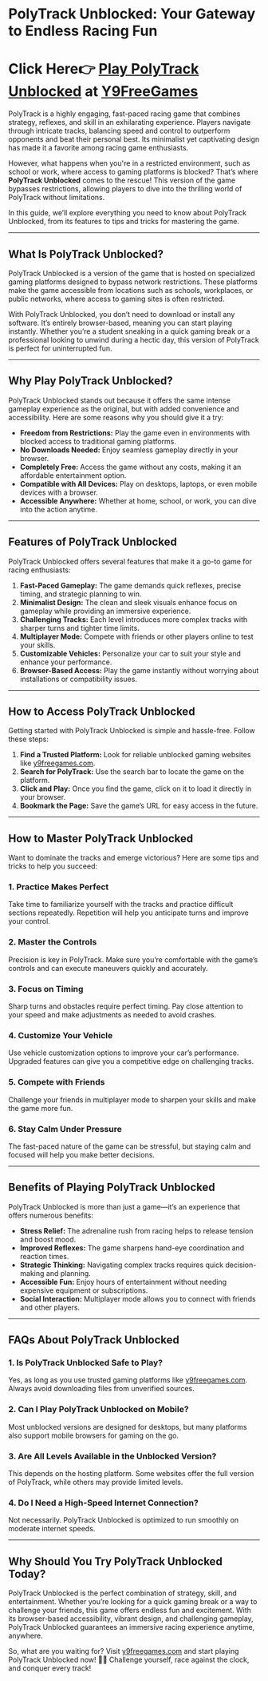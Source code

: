 # PolyTrack Unblocked: Your Gateway to Endless Racing Fun  
# Click Here👉 [Play PolyTrack Unblocked](https://www.y9freegames.com/game/polytrack/) at [Y9FreeGames](https://y9freegames.bitbucket.io/)

PolyTrack is a highly engaging, fast-paced racing game that combines strategy, reflexes, and skill in an exhilarating experience. Players navigate through intricate tracks, balancing speed and control to outperform opponents and beat their personal best. Its minimalist yet captivating design has made it a favorite among racing game enthusiasts.  

However, what happens when you're in a restricted environment, such as school or work, where access to gaming platforms is blocked? That’s where **PolyTrack Unblocked** comes to the rescue! This version of the game bypasses restrictions, allowing players to dive into the thrilling world of PolyTrack without limitations.  

In this guide, we’ll explore everything you need to know about PolyTrack Unblocked, from its features to tips and tricks for mastering the game.  

---

## **What Is PolyTrack Unblocked?**  

PolyTrack Unblocked is a version of the game that is hosted on specialized gaming platforms designed to bypass network restrictions. These platforms make the game accessible from locations such as schools, workplaces, or public networks, where access to gaming sites is often restricted.  

With PolyTrack Unblocked, you don’t need to download or install any software. It’s entirely browser-based, meaning you can start playing instantly. Whether you’re a student sneaking in a quick gaming break or a professional looking to unwind during a hectic day, this version of PolyTrack is perfect for uninterrupted fun.  

---

## **Why Play PolyTrack Unblocked?**  

PolyTrack Unblocked stands out because it offers the same intense gameplay experience as the original, but with added convenience and accessibility. Here are some reasons why you should give it a try:  

- **Freedom from Restrictions:** Play the game even in environments with blocked access to traditional gaming platforms.  
- **No Downloads Needed:** Enjoy seamless gameplay directly in your browser.  
- **Completely Free:** Access the game without any costs, making it an affordable entertainment option.  
- **Compatible with All Devices:** Play on desktops, laptops, or even mobile devices with a browser.  
- **Accessible Anywhere:** Whether at home, school, or work, you can dive into the action anytime.  

---

## **Features of PolyTrack Unblocked**  

PolyTrack Unblocked offers several features that make it a go-to game for racing enthusiasts:  

1. **Fast-Paced Gameplay:** The game demands quick reflexes, precise timing, and strategic planning to win.  
2. **Minimalist Design:** The clean and sleek visuals enhance focus on gameplay while providing an immersive experience.  
3. **Challenging Tracks:** Each level introduces more complex tracks with sharper turns and tighter time limits.  
4. **Multiplayer Mode:** Compete with friends or other players online to test your skills.  
5. **Customizable Vehicles:** Personalize your car to suit your style and enhance your performance.  
6. **Browser-Based Access:** Play the game instantly without worrying about installations or compatibility issues.  

---

## **How to Access PolyTrack Unblocked**  

Getting started with PolyTrack Unblocked is simple and hassle-free. Follow these steps:  

1. **Find a Trusted Platform:** Look for reliable unblocked gaming websites like [y9freegames.com](https://www.y9freegames.com).  
2. **Search for PolyTrack:** Use the search bar to locate the game on the platform.  
3. **Click and Play:** Once you find the game, click on it to load it directly in your browser.  
4. **Bookmark the Page:** Save the game’s URL for easy access in the future.  

---

## **How to Master PolyTrack Unblocked**  

Want to dominate the tracks and emerge victorious? Here are some tips and tricks to help you succeed:  

### **1. Practice Makes Perfect**  
Take time to familiarize yourself with the tracks and practice difficult sections repeatedly. Repetition will help you anticipate turns and improve your control.  

### **2. Master the Controls**  
Precision is key in PolyTrack. Make sure you’re comfortable with the game’s controls and can execute maneuvers quickly and accurately.  

### **3. Focus on Timing**  
Sharp turns and obstacles require perfect timing. Pay close attention to your speed and make adjustments as needed to avoid crashes.  

### **4. Customize Your Vehicle**  
Use vehicle customization options to improve your car’s performance. Upgraded features can give you a competitive edge on challenging tracks.  

### **5. Compete with Friends**  
Challenge your friends in multiplayer mode to sharpen your skills and make the game more fun.  

### **6. Stay Calm Under Pressure**  
The fast-paced nature of the game can be stressful, but staying calm and focused will help you make better decisions.  

---

## **Benefits of Playing PolyTrack Unblocked**  

PolyTrack Unblocked is more than just a game—it’s an experience that offers numerous benefits:  

- **Stress Relief:** The adrenaline rush from racing helps to release tension and boost mood.  
- **Improved Reflexes:** The game sharpens hand-eye coordination and reaction times.  
- **Strategic Thinking:** Navigating complex tracks requires quick decision-making and planning.  
- **Accessible Fun:** Enjoy hours of entertainment without needing expensive equipment or subscriptions.  
- **Social Interaction:** Multiplayer mode allows you to connect with friends and other players.  

---

## **FAQs About PolyTrack Unblocked**  

### **1. Is PolyTrack Unblocked Safe to Play?**  
Yes, as long as you use trusted gaming platforms like [y9freegames.com](https://www.y9freegames.com). Always avoid downloading files from unverified sources.  

### **2. Can I Play PolyTrack Unblocked on Mobile?**  
Most unblocked versions are designed for desktops, but many platforms also support mobile browsers for gaming on the go.  

### **3. Are All Levels Available in the Unblocked Version?**  
This depends on the hosting platform. Some websites offer the full version of PolyTrack, while others may provide limited levels.  

### **4. Do I Need a High-Speed Internet Connection?**  
Not necessarily. PolyTrack Unblocked is optimized to run smoothly on moderate internet speeds.  

---

## **Why Should You Try PolyTrack Unblocked Today?**  

PolyTrack Unblocked is the perfect combination of strategy, skill, and entertainment. Whether you’re looking for a quick gaming break or a way to challenge your friends, this game offers endless fun and excitement. With its browser-based accessibility, vibrant design, and challenging gameplay, PolyTrack Unblocked guarantees an immersive racing experience anytime, anywhere.  

So, what are you waiting for? Visit [y9freegames.com](https://www.y9freegames.com) and start playing PolyTrack Unblocked now! 🚗✨ Challenge yourself, race against the clock, and conquer every track!  
